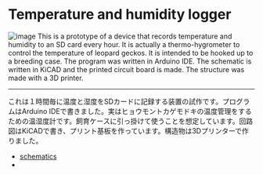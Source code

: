 # Temperature and humidity logger
![image](image/overview.png)
This is a prototype of a device that records temperature and humidity to an SD card every hour. It is actually a thermo-hygrometer to control the temperature of leopard geckos. It is intended to be hooked up to a breeding case. The program was written in Arduino IDE. The schematic is written in KiCAD and the printed circuit board is made. The structure was made with a 3D printer.

---
これは１時間毎に温度と湿度をSDカードに記録する装置の試作です。プログラムはArduino IDEで書きました。実はヒョウモントカゲモドキの温度管理をするための温湿度計です。飼育ケースに引っ掛けて使うことを想定しています。回路図はKiCADで書き、プリント基板を作っています。構造物は3Dプリンターで作りました。

* [schematics](schematics/TempHumiSensor.pdf)
* 
